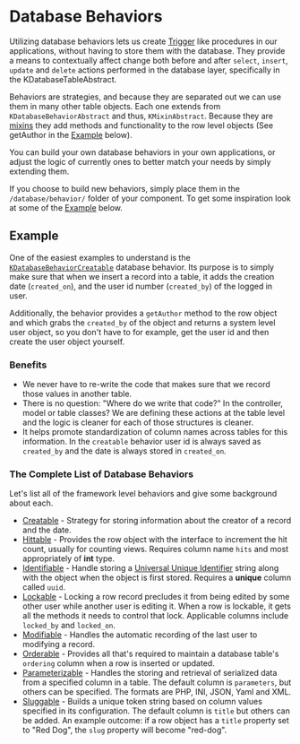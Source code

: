 # Database Behaviors

Utilizing database behaviors lets us create [Trigger](http://en.wikipedia.org/wiki/Database_trigger) like procedures in our applications, without having to store them with the database. They provide a means to contextually affect change both before and after `select`, `insert`, `update` and `delete` actions performed in the database layer, specifically in the KDatabaseTableAbstract.

Behaviors are strategies, and because they are separated out we can use them in many other table objects. Each one extends from `KDatabaseBehaviorAbstract` and thus, `KMixinAbstract`. Because they are [mixins](/essentials/mixin.md) they add methods and functionality to the row level objects (See getAuthor in the [Example](#example) below).

You can build your own database behaviors in your own applications, or adjust the logic of currently ones to better match your needs by simply extending them.

If you choose to build new behaviors, simply place them in the `/database/behavior/` folder of your component. To get some inspiration look at some of the [Example](#example) below.

## Example

One of the easiest examples to understand is the [`KDatabaseBehaviorCreatable`](https://github.com/nooku/nooku-framework/blob/master/code/libraries/koowa/libraries/database/behavior/creatable.php) database behavior. Its purpose is to simply make sure that when we insert a record into a table, it adds the creation date (`created_on`), and the user id number (`created_by`) of the logged in user.

Additionally, the behavior provides a `getAuthor` method to the row object and which grabs the `created_by` of the object and returns a system level user object, so you don't have to for example, get the user id and then create the user object yourself.

### Benefits

+ We never have to re-write the code that makes sure that we record those values in another table.
+ There is no question: "Where do we write that code?" In the controller, model or table classes? We are defining these actions at the table level and the logic is cleaner for each of those structures is cleaner.
+ It helps promote standardization of column names across tables for this information. In the `creatable` behavior user id is always saved as `created_by` and the date is always stored in `created_on`.

### The Complete List of Database Behaviors

Let's list all of the framework level behaviors and give some background about each.

+ [Creatable](https://github.com/nooku/nooku-framework/blob/master/code/libraries/koowa/libraries/database/behavior/creatable.php) - Strategy for storing information about the creator of a record and the date.
+ [Hittable](https://github.com/nooku/nooku-framework/blob/master/code/libraries/koowa/libraries/database/behavior/hittable.php) - Provides the row object with the interface to increment the  hit count, usually for counting views. Requires column name `hits` and most appropriately of  **int** type.
+ [Identifiable](https://github.com/nooku/nooku-framework/blob/master/code/libraries/koowa/libraries/database/behavior/identifiable.php) - Handle storing a [Universal Unique Identifier]() string along with the object when the object is first stored. Requires a **unique** column called `uuid`.
+ [Lockable](https://github.com/nooku/nooku-framework/blob/master/code/libraries/koowa/libraries/database/behavior/lockable.php) - Locking a row record precludes it from being edited by some other user while another user is editing it.  When a row is lockable, it gets all the methods it needs to control that lock. Applicable columns include `locked_by` and `locked_on`.
+ [Modifiable](https://github.com/nooku/nooku-framework/blob/master/code/libraries/koowa/libraries/database/behavior/modifiable.php) - Handles the automatic recording of the last user to modifying a record.
+ [Orderable](https://github.com/nooku/nooku-framework/blob/master/code/libraries/koowa/libraries/database/behavior/orderable.php) - Provides all that's required to maintain a database table's  `ordering` column when a row is inserted or updated.
+ [Parameterizable](https://github.com/nooku/nooku-framework/blob/master/code/libraries/koowa/libraries/database/behavior/parameterizable.php) - Handles the storing and retrieval of serialized data from a specified column in a table. The default column is `parameters`, but others can be specified. The formats are PHP, INI, JSON, Yaml and XML.
+ [Sluggable](https://github.com/nooku/nooku-framework/blob/master/code/libraries/koowa/libraries/database/behavior/sluggable.php) - Builds a unique token string based on column values specified in its configuration. The default column is `title` but others can be added. An example outcome: if a row object has a `title` property set to "Red Dog", the `slug` property will become "red-dog".
